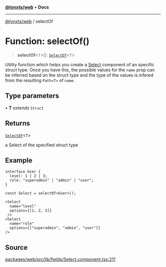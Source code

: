 [**@lynxts/web**](../README.md) • **Docs**

***

[@lynxts/web](../README.md) / selectOf

# Function: selectOf()

> **selectOf**\<`T`\>(): [`SelectOf`](../type-aliases/SelectOf.md)\<`T`\>

Utility function which helps you create a [Select](Select.md) component of an
specific struct type. Once you have this, the possible values for the `name`
prop can be inferred based on the struct type and the type of the values is
infered from the resulting `Path<T>` of `name`.

## Type parameters

• **T** *extends* `Struct`

## Returns

[`SelectOf`](../type-aliases/SelectOf.md)\<`T`\>

a Select of the specified struct type

## Example

```
interface User {
  level: 1 | 2 | 3;
  role: "superadmin" | "admin" | "user";
}

const Select = selectOf<User>();

<Select
  name="level"
  options={[1, 2, 3]}
 />
<Select
  name="role"
  options={["superadmin", "admin", "user"]}
/>
```

## Source

[packages/web/src/lib/fields/Select.component.tsx:211](https://github.com/JoseLion/lynxts/blob/main/packages/web/src/lib/fields/Select.component.tsx#L211)
